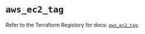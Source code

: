 # `aws_ec2_tag`

Refer to the Terraform Registory for docs: [`aws_ec2_tag`](https://registry.terraform.io/providers/hashicorp/aws/5.10.0/docs/resources/ec2_tag).
